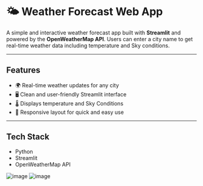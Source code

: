 # 🌤️ Weather Forecast Web App

A simple and interactive weather forecast app built with **Streamlit** and powered by the **OpenWeatherMap API**. Users can enter a city name to get real-time weather data including temperature and Sky conditions.

---

## Features

- 🌍 Real-time weather updates for any city  
- 🖥️ Clean and user-friendly Streamlit interface  
- 🌡️ Displays temperature and Sky Conditions 
- 📱 Responsive layout for quick and easy use  

---

## Tech Stack

-  Python  
-  Streamlit  
- OpenWeatherMap API  

![image](https://github.com/user-attachments/assets/b7bf8d07-bf8c-40c6-93d7-ef8bf5c759a9)
![image](https://github.com/user-attachments/assets/cca0d0e7-e245-4f03-8cf7-fe15c51a73b2)

